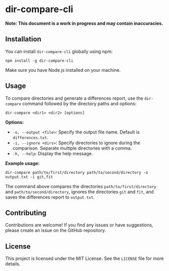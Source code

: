 
# dir-compare-cli
**Note: This document is a work in progress and may contain inaccuracies.**

## Installation

You can install `dir-compare-cli` globally using npm:

```shell
npm install -g dir-compare-cli
```

Make sure you have Node.js installed on your machine.

## Usage

To compare directories and generate a differences report, use the `dir-compare` command followed by the directory paths and options:

```shell
dir-compare <dir1> <dir2> [options]
```

**Options:**

- `-o, --output <file>`: Specify the output file name. Default is `differences.txt`.
- `-i, --ignore <dirs>`: Specify directories to ignore during the comparison. Separate multiple directories with a comma.
- `-h, --help`: Display the help message.

**Example usage:**

```shell
dir-compare path/to/first/directory path/to/second/directory -o output.txt -i git,fit
```

The command above compares the directories `path/to/first/directory` and `path/to/second/directory`, ignores the directories `git` and `fit`, and saves the differences report to `output.txt`.
## Contributing

Contributions are welcome! If you find any issues or have suggestions, please create an issue on the GitHub repository.

## License
This project is licensed under the MIT License. See the `LICENSE` file for more details.

